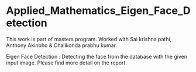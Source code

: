 Applied_Mathematics_Eigen_Face_Detection
========================================
This work is part of masters program. Worked with Sai krishna pathi, Anthony Akinbho & Chalikonda prabhu kumar.

Eigen Face Detection : Detecting the face from the database with the given input image. Please find more detail on the report. 
